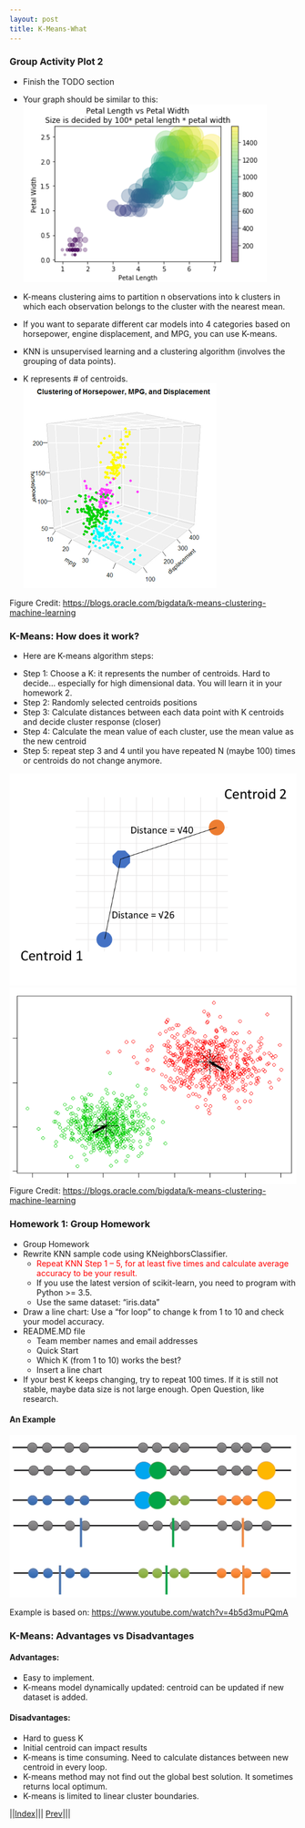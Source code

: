 ```yaml
---
layout: post
title: K-Means-What
---
```


### Group Activity Plot 2
- Finish the TODO section
- Your graph should be similar to this:
![](gap2.png)

- K-means clustering aims to partition n observations into k clusters in which each observation belongs to the cluster with the nearest mean.
- If you want to separate different car models into 4 categories based on horsepower, engine displacement, and MPG, you can use K-means.
- KNN is unsupervised learning and a clustering algorithm (involves the grouping of data points). 
- K represents # of centroids.
![](k-means.png)

Figure Credit: <https://blogs.oracle.com/bigdata/k-means-clustering-machine-learning>

### K-Means: How does it work?
- Here are K-means algorithm steps:
* Step 1: Choose a K: it represents the number of centroids. Hard to decide… especially for high dimensional data. You will learn it in your homework 2.
* Step 2: Randomly selected centroids positions
* Step 3: Calculate distances between each data point with K centroids and decide cluster response (closer)
* Step 4: Calculate the mean value of each cluster, use the mean value as the new centroid
* Step 5: repeat step 3 and 4 until you have repeated N (maybe 100) times or centroids do not change anymore.

![](km3.png)
![](km4.png)
Figure Credit: <https://blogs.oracle.com/bigdata/k-means-clustering-machine-learning>

### Homework 1: Group Homework

- Group Homework
- Rewrite KNN sample code using KNeighborsClassifier.
  * <font color=red>Repeat KNN Step 1 – 5, for at least five times and calculate average accuracy to be your result.</font>
  * If you use the latest version of scikit-learn, you need to program with Python >= 3.5.
  * Use the same dataset: “iris.data”
- Draw a line chart: Use a “for loop” to change k from 1 to 10 and check your model accuracy.
- README.MD file
  * Team member names and email addresses
  * Quick Start
  * Which K (from 1 to 10) works the best?
  * Insert a line chart
- If your best K keeps changing, try to repeat 100 times. If it is still not stable, maybe data size is not large enough. Open Question, like research.

#### An Example
![](k-means2.png)

Example is based on: https://www.youtube.com/watch?v=4b5d3muPQmA

### K-Means: Advantages vs Disadvantages
#### Advantages:
- Easy to implement.
- K-means model dynamically updated: centroid can be updated if new dataset is added.

#### Disadvantages:
- Hard to guess K
- Initial centroid can impact results
- K-means is time consuming. Need to calculate distances between new centroid in every loop.
- K-means method may not find out the global best solution. It sometimes returns local optimum.
- K-means is limited to linear cluster boundaries.

||[Index](../../../)||| [Prev](../k-part3/)|||
